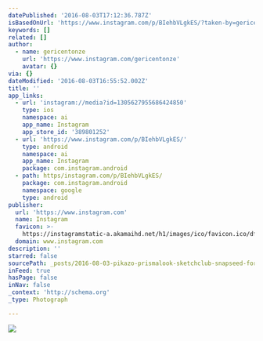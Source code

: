 ```yaml
---
datePublished: '2016-08-03T17:12:36.787Z'
isBasedOnUrl: 'https://www.instagram.com/p/BIehbVLgkES/?taken-by=gericentonze'
keywords: []
related: []
author:
  - name: gericentonze
    url: 'https://www.instagram.com/gericentonze'
    avatar: {}
via: {}
dateModified: '2016-08-03T16:55:52.002Z'
title: ''
app_links:
  - url: 'instagram://media?id=1305627955686424850'
    type: ios
    namespace: ai
    app_name: Instagram
    app_store_id: '389801252'
  - url: 'https://www.instagram.com/p/BIehbVLgkES/'
    type: android
    namespace: ai
    app_name: Instagram
    package: com.instagram.android
  - path: https/instagram.com/p/BIehbVLgkES/
    package: com.instagram.android
    namespace: google
    type: android
publisher:
  url: 'https://www.instagram.com'
  name: Instagram
  favicon: >-
    https://instagramstatic-a.akamaihd.net/h1/images/ico/favicon.ico/dfa85bb1fd63.ico
  domain: www.instagram.com
description: ''
starred: false
sourcePath: _posts/2016-08-03-pikazo-prismalook-sketchclub-snapseed-formulasapp.md
inFeed: true
hasPage: false
inNav: false
_context: 'http://schema.org'
_type: Photograph

---
```

![](https://imgflo.herokuapp.com/graph/vahj1ThiexotieMo/465ee4c17290d9f0a4f80e66f6d69a04/noop.jpg?input=https%3A%2F%2Fscontent.cdninstagram.com%2Ft51.2885-15%2Fs640x640%2Fsh0.08%2Fe35%2F13743471_266988487005618_1643037341_n.jpg%3Fig_cache_key%3DMTMwNTYyNzk1NTY4NjQyNDg1MA%253D%253D.2)